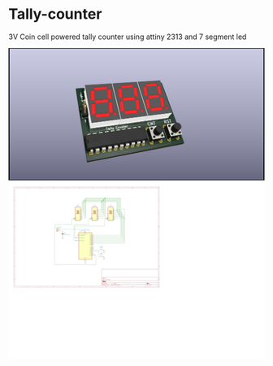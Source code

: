 # Tally-counter
3V Coin cell powered tally counter using attiny 2313 and 7 segment led


![alt text](https://github.com/dudelectric/Tally-counter/blob/master/sshot.png?raw=true)
![alt text](https://github.com/dudelectric/Tally-counter/blob/master/schematic.png?raw=true)
